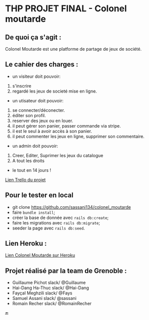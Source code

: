 
# THP PROJET FINAL - Colonel moutarde


##  De quoi ça s'agit :
Colonel Moutarde est une platforme de partage de jeux de société.

##  Le cahier des charges :

- un visiteur doit pouvoir:
1. s'inscrire 
2. regardé les jeux de societé mise en ligne.

- un utisateur doit pouvoir:
1. se connecter/déconecter.
2. éditer son profil.
3. reserver des jeux ou en louer.
4. il peut gérer son panier, passer commande via stripe.
5. il est le seul à avoir accès à son panier.
6. il peut commenter les jeux en ligne, supprimer son commentaire.

- un admin doit pouvoir:
1. Creer, Editer, Suprimer les jeux du catalogue
2. A tout les droits

- le tout en 14 jours !

[Lien Trello du projet](https://trello.com/b/vtRXsJ3O/projet-final)

## Pour le tester en local
* git clone https://github.com/sassani134/colonel_moutarde
* faire `bundle install`;
* créer la base de donnée avec `rails db:create`;
* faire les migrations avec `rails db:migrate`;
* seeder la page avec `rails db:seed`.

## Lien Heroku :

[Lien Colonel Moutarde sur Heroku](http://colonel-moutarde.herokuapp.com/)

## Projet réalisé par la team de Grenoble : 

* Guillaume Pichot  slack/  @Guillaume    
* Hai-Dang Ha-Thuc  slack/  @Hai-Dang     
* Fayçal Meghzili   slack/  @Fays         
* Samuel Assani     slack/  @sassani      
* Romain Recher     slack/  @RomainRecher 



:end:
